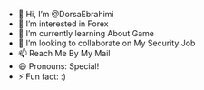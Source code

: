 - 👋 Hi, I’m @DorsaEbrahimi
- 👀 I’m interested in Forex
- 🌱 I’m currently learning About Game
- 💞️ I’m looking to collaborate on My Security Job
- 📫 Reach Me By My Mail
- 😄 Pronouns: Special!      
- ⚡ Fun fact: :)      

<!---
DorsaEbrahimi/DorsaEbrahimi is a ✨ special ✨ repository because its `README.md` (this file) appears on your GitHub profile.
You can click the Preview link to take a look at your changes.
--->
